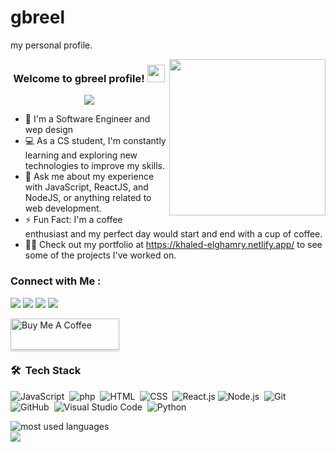 # gbreel
my personal profile.

<img width="250" align="right" src="https://c.tenor.com/_DOBjnGspYAAAAAM/code-coding.gif">

<h3 align="center">
  Welcome to gbreel profile!
  <img src="https://media.giphy.com/media/hvRJCLFzcasrR4ia7z/giphy.gif" width="28">
</h3>

<!-- Typing SVG by DenverCoder1 - https://github.com/DenverCoder1/readme-typing-svg -->
<p align="center">
  <a href="https://github.com/DenverCoder1/readme-typing-svg"><img src="https://readme-typing-svg.herokuapp.com/?lines=Full-stack%20web%20developer;softwere%20engneering%20manag&font=Fira%20Code&center=true&width=440&height=45&color=f75c7e&vCenter=true&size=22"></a>
</p> 

- 🗻	 I'm a Software Engineer and wep design
- 💻 As a CS student, I'm constantly learning and exploring new technologies to improve my skills.
- 💬 Ask me about my experience with JavaScript, ReactJS, and NodeJS, or anything related to web development.
- ⚡ Fun Fact: I'm a coffee enthusiast and my perfect day would start and end with a cup of coffee.
- 👨‍💻 Check out my portfolio at https://khaled-elghamry.netlify.app/ to see some of the projects I've worked on.


### Connect with Me :

<a href="https://linkedin.com/in/Khaled El-gamry" target="_blank"><img src="https://img.shields.io/badge/-gbreel-0077B5?style=for-the-badge&logo=Linkedin&logoColor=white"/></a>
<a href="https://t.me/khaled.elghamry" target="_blank"><img src="https://img.shields.io/badge/-gbreel-0077B5?style=for-the-badge&logo=Telegram&logoColor=white"/></a>
<a href="https://t.me/khaled.elghamry" facebook="_blank"><img src="https://img.shields.io/badge/-gbreel-0077B5?style=for-the-badge&logo=facebook&logoColor=white"/></a>
<a href="https://t.me/khaled.elghamry" instagram="_blank"><img src="https://img.shields.io/badge/-gbreel-0077B5?style=for-the-badge&logo=instagram&logoColor=white"/></a>

<a href="https://www.buymeacoffee.com/yousefdergham" target="_blank"><img src="https://cdn.buymeacoffee.com/buttons/v2/lato-orange.png" alt="Buy Me A Coffee" style="height: 50px !important;width: 174px !important;box-shadow: 0px 3px 2px 0px rgba(190, 190, 190, 0.5) !important;-webkit-box-shadow: 0px 3px 2px 0px rgba(190, 190, 190, 0.5) !important;" ></a>

### 🛠 &nbsp;Tech Stack
![JavaScript](https://img.shields.io/badge/-JavaScript-05122A?style=flat&logo=javascript)&nbsp;
![php](https://img.shields.io/badge/-php-05122A?style=flat&logo=bootstrap&logoColor=563D7C)&nbsp;
![HTML](https://img.shields.io/badge/-HTML-05122A?style=flat&logo=HTML5)&nbsp;
![CSS](https://img.shields.io/badge/-CSS-05122A?style=flat&logo=CSS3&logoColor=1572B6)&nbsp;
![React.js](https://img.shields.io/badge/-React-05122A?style=flat&logo=react)
![Node.js](https://img.shields.io/badge/-Node.js-05122A?style=flat&logo=node.js&logoColor=339933)&nbsp;
![Git](https://img.shields.io/badge/-Git-05122A?style=flat&logo=git)&nbsp;
![GitHub](https://img.shields.io/badge/-GitHub-05122A?style=flat&logo=github)&nbsp;
![Visual Studio Code](https://img.shields.io/badge/-Visual%20Studio%20Code-05122A?style=flat&logo=visual-studio-code&logoColor=007ACC)&nbsp;
![Python](https://img.shields.io/badge/-Python%20-05122A?style=flat&logo=python)&nbsp;




<img align="left" src="https://github-readme-stats.vercel.app/api/top-langs?username=gbreel&show_icons=true&locale=en&layout=compact&theme=radical" alt="most used languages" />
<br>
<a href="https://komarev.com/ghpvc/?username=gbreel&style=for-the-badge">
    <img src="https://komarev.com/ghpvc/?username=gbreel&style=for-the-badge">
</a>
